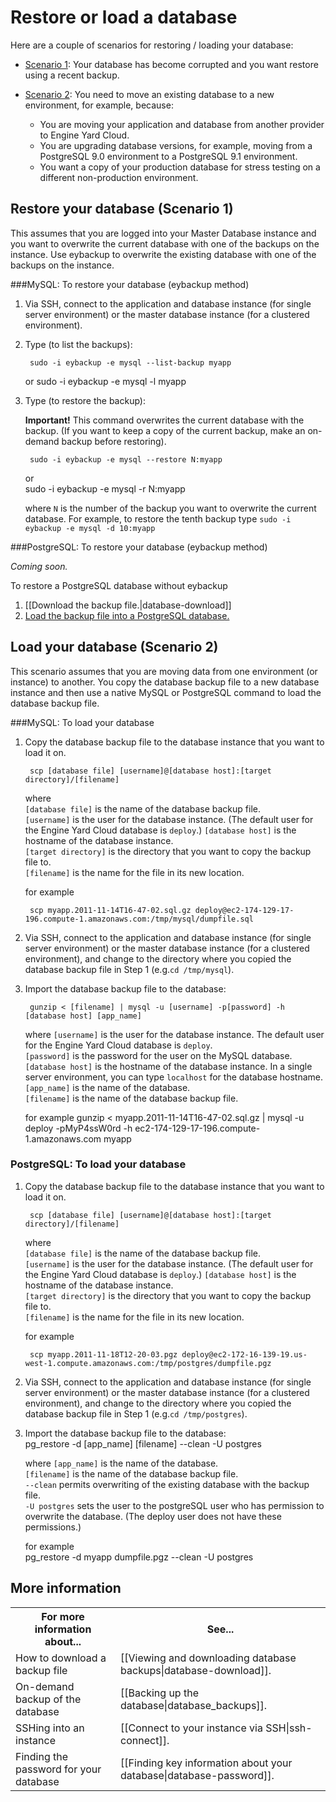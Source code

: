 # Restore or load a database

Here are a couple of scenarios for restoring / loading your database:

* [Scenario 1][1]: Your database has become corrupted and you want restore using a recent backup.  

* [Scenario 2][2]: You need to move an existing database to a new environment, for example, because:   

    * You are moving your application and database from another provider to Engine Yard Cloud.
    * You are upgrading database versions, for example, moving from a PostgreSQL 9.0 environment to a PostgreSQL 9.1 environment.
    * You want a copy of your production database for stress testing on a different non-production environment.


<h2 id="topic1">Restore your database (Scenario 1)</h2>

This assumes that you are logged into your Master Database instance and you want to overwrite the current database with one of the backups on the instance. Use eybackup to overwrite the existing database with one of the backups on the instance.

###MySQL: To restore your database (eybackup method)

1. Via SSH, connect to the application and database instance (for single server environment) or the master database instance (for a clustered environment).  

2. Type (to list the backups):

        sudo -i eybackup -e mysql --list-backup myapp
    or
        sudo -i eybackup -e mysql -l myapp

2. Type (to restore the backup):

    **Important!** This command overwrites the current database with the backup. (If you want to keep a copy of the current backup, make an on-demand backup before restoring).
	

        sudo -i eybackup -e mysql --restore N:myapp
    or  
        sudo -i eybackup -e mysql -r N:myapp

	where `N` is the number of the backup you want to overwrite the current database. For example, to restore the tenth backup type `sudo -i eybackup -e mysql -d 10:myapp`
	

###PostgreSQL: To restore your database (eybackup method)

_Coming soon._  

To restore a PostgreSQL database without eybackup  

1. [[Download the backup file.|database-download]]  
2. [Load the backup file into a PostgreSQL database.][B]

<!-- 1. Via SSH, connect to the application and database instance (for single server environment) or the master database instance (for a clustered environment).  

2. Type (to list the backups):

        sudo -i eybackup -e postgresql --list-backup myapp
    or
        sudo -i eybackup -e postgresql -l myapp

2. Type (to restore the backup):

    **Important!** This command overwrites the current database with the backup. (If you want to keep a copy of the current backup, make an on-demand backup before restoring).
	

        sudo -i eybackup -e postgresql --restore N:myapp
    or  
        sudo -i eybackup -e postgresql -r N:myapp


    (where `N` is the number of the backup you want to overwrite the current database. For example, to restore the tenth backup type `sudo -i eybackup -e postgresql -d 10:myapp`) -->	


<h2 id="topic2">Load your database (Scenario 2)</h2>

This scenario assumes that you are moving data from one environment (or instance) to another. You copy the database backup file to a new database instance and then use a native MySQL or PostgreSQL command to load the database backup file.
 
###MySQL: To load your database 

1. Copy the database backup file to the database instance that you want to load it on.

        scp [database file] [username]@[database host]:[target directory]/[filename]

    where  
    `[database file]` is the name of the database backup file.  
    `[username]` is the user for the database instance. (The default user for the Engine Yard Cloud database is `deploy`.) 
    `[database host]` is the hostname of the database instance.   
    `[target directory]` is the directory that you want to copy the backup file to.  
    `[filename]` is the name for the file in its new location.  

    for example

        scp myapp.2011-11-14T16-47-02.sql.gz deploy@ec2-174-129-17-196.compute-1.amazonaws.com:/tmp/mysql/dumpfile.sql

2. Via SSH, connect to the application and database instance (for single server environment) or the master database instance (for a clustered environment), and change to the directory where you copied the database backup file in Step 1 (e.g.`cd /tmp/mysql`).

3. Import the database backup file to the database:

        gunzip < [filename] | mysql -u [username] -p[password] -h [database host] [app_name]
		

    where
    `[username]` is the user for the database instance. The default user for the Engine Yard Cloud database is `deploy`.  
    `[password]` is the password for the user on the MySQL database.  
    `[database host]` is the hostname of the database instance. In a single server environment, you can type `localhost` for the database hostname.  
    `[app_name]` is the name of the database.  
    `[filename]` is the name of the database backup file.  
     
    for example
        gunzip < myapp.2011-11-14T16-47-02.sql.gz | mysql -u deploy -pMyP4ssW0rd -h ec2-174-129-17-196.compute-1.amazonaws.com myapp
		

<h3 id="topicB">PostgreSQL: To load your database</h3> 

1. Copy the database backup file to the database instance that you want to load it on.

        scp [database file] [username]@[database host]:[target directory]/[filename]

    where  
    `[database file]` is the name of the database backup file.  
    `[username]` is the user for the database instance. (The default user for the Engine Yard Cloud database is `deploy`.) 
    `[database host]` is the hostname of the database instance.   
    `[target directory]` is the directory that you want to copy the backup file to.  
    `[filename]` is the name for the file in its new location.  

    for example

        scp myapp.2011-11-18T12-20-03.pgz deploy@ec2-172-16-139-19.us-west-1.compute.amazonaws.com:/tmp/postgres/dumpfile.pgz

2. Via SSH, connect to the application and database instance (for single server environment) or the master database instance (for a clustered environment), and change to the directory where you copied the database backup file in Step 1 (e.g.`cd /tmp/postgres`).

3. Import the database backup file to the database:  
        pg_restore -d [app_name] [filename] --clean -U postgres

    where
    `[app_name]` is the name of the database.  
    `[filename]` is the name of the database backup file.   
    `--clean` permits overwriting of the existing database with the backup file.  
    `-U postgres` sets the user to the postgreSQL user who has permission to overwrite the database. (The deploy user does not have these permissions.)

    for example  
        pg_restore -d myapp dumpfile.pgz --clean -U postgres

<h2 id="topic5"> More information</h2>

<table>
  <tr>
    <th>For more information about...</th><th>See...</th>
  </tr>
  <tr>
     <td>How to download a backup file</td><td>[[Viewing and downloading database backups|database-download]]. </td>
   </tr>
   <tr>
     <td>On-demand backup of the database</td><td>[[Backing up the database|database_backups]]. </td>
   </tr>
   <tr>
	 <td>SSHing into an instance</td><td>[[Connect to your instance via SSH|ssh-connect]].</td>
   </tr>
   <tr>
	 <td>Finding the password for your database</td><td>[[Finding key information about your database|database-password]].</td>
   </tr>
</table>


[1]: #topic1        "topic1"
[2]: #topic2        "topic2"
[B]: #topicB        "topicB"